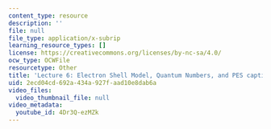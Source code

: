 ```yaml
---
content_type: resource
description: ''
file: null
file_type: application/x-subrip
learning_resource_types: []
license: https://creativecommons.org/licenses/by-nc-sa/4.0/
ocw_type: OCWFile
resourcetype: Other
title: 'Lecture 6: Electron Shell Model, Quantum Numbers, and PES captions'
uid: 2ecd04cd-692a-434a-927f-aad10e8dab6a
video_files:
  video_thumbnail_file: null
video_metadata:
  youtube_id: 4Dr3Q-ezMZk
---
```

